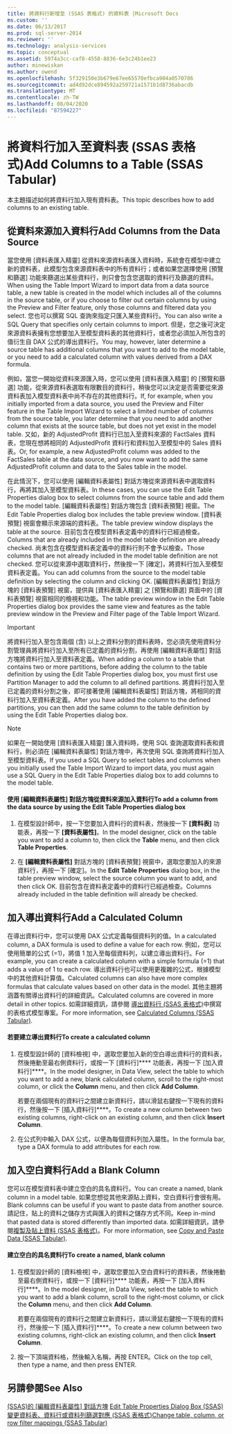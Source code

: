 ```yaml
---
title: 將資料行新增至 (SSAS 表格式) 的資料表 |Microsoft Docs
ms.custom: ''
ms.date: 06/13/2017
ms.prod: sql-server-2014
ms.reviewer: ''
ms.technology: analysis-services
ms.topic: conceptual
ms.assetid: 5974a3cc-caf8-4558-8836-6e3c24b1ee23
author: minewiskan
ms.author: owend
ms.openlocfilehash: 5f329150e3b679e67ee65570efbca904a0570786
ms.sourcegitcommit: ad4d92dce894592a259721a1571b1d8736abacdb
ms.translationtype: MT
ms.contentlocale: zh-TW
ms.lasthandoff: 08/04/2020
ms.locfileid: "87594227"
---
```

# <a name="add-columns-to-a-table-ssas-tabular"></a><span data-ttu-id="0f822-102">將資料行加入至資料表 (SSAS 表格式)</span><span class="sxs-lookup"><span data-stu-id="0f822-102">Add Columns to a Table (SSAS Tabular)</span></span>
  <span data-ttu-id="0f822-103">本主題描述如何將資料行加入現有資料表。</span><span class="sxs-lookup"><span data-stu-id="0f822-103">This topic describes how to add columns to an existing table.</span></span>  
  
## <a name="add-columns-from-the-data-source"></a><span data-ttu-id="0f822-104">從資料來源加入資料行</span><span class="sxs-lookup"><span data-stu-id="0f822-104">Add Columns from the Data Source</span></span>  
 <span data-ttu-id="0f822-105">當您使用 [資料表匯入精靈] 從資料來源資料表匯入資料時，系統會在模型中建立新的資料表，此模型包含來源資料表中的所有資料行；或者如果您選擇使用 [預覽和篩選] 功能來篩選出某些資料行，則只會包含您選取的資料行及篩選的資料。</span><span class="sxs-lookup"><span data-stu-id="0f822-105">When using the Table Import Wizard to import data from a data source table, a new table is created in the model which includes all of the columns in the source table, or if you choose to filter out certain columns by using the Preview and Filter feature, only those columns and filtered data you select.</span></span> <span data-ttu-id="0f822-106">您也可以撰寫 SQL 查詢來指定只匯入某些資料行。</span><span class="sxs-lookup"><span data-stu-id="0f822-106">You can also write a SQL Query that specifies only certain columns to import.</span></span> <span data-ttu-id="0f822-107">但是，您之後可決定來源資料表擁有您想要加入至模型資料表的其他資料行，或者您必須加入所包含的值衍生自 DAX 公式的導出資料行。</span><span class="sxs-lookup"><span data-stu-id="0f822-107">You may, however, later determine a source table has additional columns that you want to add to the model table, or you need to add a calculated column with values derived from a DAX formula.</span></span>  
  
 <span data-ttu-id="0f822-108">例如，當您一開始從資料來源匯入時，您可以使用 [資料表匯入精靈] 的 [預覽和篩選] 功能，從來源資料表選取有限數目的資料行，稍後您可以決定是否需要從來源資料表加入模型資料表中尚不存在的其他資料行。</span><span class="sxs-lookup"><span data-stu-id="0f822-108">If, for example, when you initially imported from a data source, you used the Preview and Filter feature in the Table Import Wizard to select a limited number of columns from the source table, you later determine that you need to add another column that exists at the source table, but does not yet exist in the model table.</span></span> <span data-ttu-id="0f822-109">又如，新的 AdjustedProfit 資料行已加入至資料來源的 FactSales 資料表，您現在想將相同的 AdjustedProfit 資料行和資料加入至模型中的 Sales 資料表。</span><span class="sxs-lookup"><span data-stu-id="0f822-109">Or, for example, a new AdjustedProfit column was added to the FactSales table at the data source, and you now want to add the same AdjustedProfit column and data to the Sales table in the model.</span></span>  
  
 <span data-ttu-id="0f822-110">在此情況下，您可以使用 [編輯資料表屬性] 對話方塊從來源資料表中選取資料行，再將其加入至模型資料表。</span><span class="sxs-lookup"><span data-stu-id="0f822-110">In these cases, you can use the Edit Table Properties dialog box to select columns from the source table and add them to the model table.</span></span> <span data-ttu-id="0f822-111">[編輯資料表屬性] 對話方塊包含 [資料表預覽] 視窗。</span><span class="sxs-lookup"><span data-stu-id="0f822-111">The Edit Table Properties dialog box includes the table preview window.</span></span> <span data-ttu-id="0f822-112">[資料表預覽] 視窗會顯示來源端的資料表。</span><span class="sxs-lookup"><span data-stu-id="0f822-112">The table preview window displays the table at the source.</span></span> <span data-ttu-id="0f822-113">目前包含在模型資料表定義中的資料行已經過檢查。</span><span class="sxs-lookup"><span data-stu-id="0f822-113">Columns that are already included in the model table definition are already checked.</span></span> <span data-ttu-id="0f822-114">尚未包含在模型資料表定義中的資料行則不會予以檢查。</span><span class="sxs-lookup"><span data-stu-id="0f822-114">Those columns that are not already included in the model table definition are not checked.</span></span> <span data-ttu-id="0f822-115">您可以從來源中選取資料行，然後按一下 [確定]，將資料行加入至模型資料表定義。</span><span class="sxs-lookup"><span data-stu-id="0f822-115">You can add columns from the source to the model table definition by selecting the column and clicking OK.</span></span> <span data-ttu-id="0f822-116">[編輯資料表屬性] 對話方塊的 [資料表預覽] 視窗，提供與 [資料表匯入精靈] 之 [預覽和篩選] 頁面中的 [資料表預覽] 視窗相同的檢視和功能。</span><span class="sxs-lookup"><span data-stu-id="0f822-116">The table preview window in the Edit Table Properties dialog box provides the same view and features as the table preview window in the Preview and Filter page of the Table Import Wizard.</span></span>  
  
> [!IMPORTANT]  
>  <span data-ttu-id="0f822-117">將資料行加入至包含兩個 (含) 以上之資料分割的資料表時，您必須先使用資料分割管理員將資料行加入至所有已定義的資料分割，再使用 [編輯資料表屬性] 對話方塊將資料行加入至資料表定義。</span><span class="sxs-lookup"><span data-stu-id="0f822-117">When adding a column to a table that contains two or more partitions, before adding the column to the table definition by using the Edit Table Properties dialog box, you must first use Partition Manager to add the column to all defined partitions.</span></span> <span data-ttu-id="0f822-118">將資料行加入至已定義的資料分割之後，即可接著使用 [編輯資料表屬性] 對話方塊，將相同的資料行加入至資料表定義。</span><span class="sxs-lookup"><span data-stu-id="0f822-118">After you have added the column to the defined partitions, you can then add the same column to the table definition by using the Edit Table Properties dialog box.</span></span>  
  
> [!NOTE]  
>  <span data-ttu-id="0f822-119">如果在一開始使用 [資料表匯入精靈] 匯入資料時，使用 SQL 查詢選取資料表和資料行，則必須在 [編輯資料表屬性] 對話方塊中，再次使用 SQL 查詢將資料行加入至模型資料表。</span><span class="sxs-lookup"><span data-stu-id="0f822-119">If you used a SQL Query to select tables and columns when you initially used the Table Import Wizard to import data, you must again use a SQL Query in the Edit Table Properties dialog box to add columns to the model table.</span></span>  
  
#### <a name="to-add-a-column-from-the-data-source-by-using-the-edit-table-properties-dialog-box"></a><span data-ttu-id="0f822-120">使用 [編輯資料表屬性] 對話方塊從資料來源加入資料行</span><span class="sxs-lookup"><span data-stu-id="0f822-120">To add a column from the data source by using the Edit Table Properties dialog box</span></span>  
  
1.  <span data-ttu-id="0f822-121">在模型設計師中，按一下您要加入資料行的資料表，然後按一下 **[資料表]** 功能表，再按一下  **[資料表屬性]**。</span><span class="sxs-lookup"><span data-stu-id="0f822-121">In the model designer, click on the table you want to add a column to, then click the **Table** menu, and then click  **Table Properties**.</span></span>  
  
2.  <span data-ttu-id="0f822-122">在 **[編輯資料表屬性]** 對話方塊的 [資料表預覽] 視窗中，選取您要加入的來源資料行，再按一下 [確定]。</span><span class="sxs-lookup"><span data-stu-id="0f822-122">In the **Edit Table Properties** dialog box, in the table preview window, select the source column you want to add, and then click OK.</span></span> <span data-ttu-id="0f822-123">目前包含在資料表定義中的資料行已經過檢查。</span><span class="sxs-lookup"><span data-stu-id="0f822-123">Columns already included in the table definition will already be checked.</span></span>  
  
## <a name="add-a-calculated-column"></a><span data-ttu-id="0f822-124">加入導出資料行</span><span class="sxs-lookup"><span data-stu-id="0f822-124">Add a Calculated Column</span></span>  
 <span data-ttu-id="0f822-125">在導出資料行中，您可以使用 DAX 公式定義每個資料列的值。</span><span class="sxs-lookup"><span data-stu-id="0f822-125">In a calculated column, a DAX formula is used to define a value for each row.</span></span> <span data-ttu-id="0f822-126">例如，您可以使用簡單的公式 (=1)，將值 1 加入至每個資料列，以建立導出資料行。</span><span class="sxs-lookup"><span data-stu-id="0f822-126">For example, you can create a calculated column with a simple formula (=1) that adds a value of 1 to each row.</span></span> <span data-ttu-id="0f822-127">導出資料行也可以使用更複雜的公式，根據模型中的其他資料計算值。</span><span class="sxs-lookup"><span data-stu-id="0f822-127">Calculated columns can also have more complex formulas that calculate values based on other data in the model.</span></span> <span data-ttu-id="0f822-128">其他主題將涵蓋有關導出資料行的詳細資訊。</span><span class="sxs-lookup"><span data-stu-id="0f822-128">Calculated columns are covered in more detail in other topics.</span></span> <span data-ttu-id="0f822-129">如需詳細資訊，請參閱 [導出資料行 &#40;SSAS 表格式&#41;](ssas-calculated-columns.md)中撰寫的表格式模型專案。</span><span class="sxs-lookup"><span data-stu-id="0f822-129">For more information, see [Calculated Columns &#40;SSAS Tabular&#41;](ssas-calculated-columns.md).</span></span>  
  
#### <a name="to-create-a-calculated-column"></a><span data-ttu-id="0f822-130">若要建立導出資料行</span><span class="sxs-lookup"><span data-stu-id="0f822-130">To create a calculated column</span></span>  
  
1.  <span data-ttu-id="0f822-131">在模型設計師的 [資料檢視] 中，選取您要加入新的空白導出資料行的資料表，然後捲動至最右側資料行，或按一下 [資料行]\*\*\*\* 功能表，再按一下 [加入資料行]\*\*\*\*。</span><span class="sxs-lookup"><span data-stu-id="0f822-131">In the model designer, in Data View, select the table to which you want to add a new, blank calculated column, scroll to the right-most column, or click the **Column** menu, and then click **Add Column**.</span></span>  
  
     <span data-ttu-id="0f822-132">若要在兩個現有的資料行之間建立新資料行，請以滑鼠右鍵按一下現有的資料行，然後按一下 [插入資料行]\*\*\*\*。</span><span class="sxs-lookup"><span data-stu-id="0f822-132">To create a new column between two existing columns, right-click on an existing column, and then click **Insert Column**.</span></span>  
  
2.  <span data-ttu-id="0f822-133">在公式列中輸入 DAX 公式，以便為每個資料列加入屬性。</span><span class="sxs-lookup"><span data-stu-id="0f822-133">In the formula bar, type a DAX formula to add attributes for each row.</span></span>  
  
## <a name="add-a-blank-column"></a><span data-ttu-id="0f822-134">加入空白資料行</span><span class="sxs-lookup"><span data-stu-id="0f822-134">Add a Blank Column</span></span>  
 <span data-ttu-id="0f822-135">您可以在模型資料表中建立空白的具名資料行。</span><span class="sxs-lookup"><span data-stu-id="0f822-135">You can create a named, blank column in a model table.</span></span> <span data-ttu-id="0f822-136">如果您想從其他來源貼上資料，空白資料行會很有用。</span><span class="sxs-lookup"><span data-stu-id="0f822-136">Blank columns can be useful if you want to paste data from another source.</span></span> <span data-ttu-id="0f822-137">請記住，貼上的資料之儲存方式與匯入的資料之儲存方式不同。</span><span class="sxs-lookup"><span data-stu-id="0f822-137">Keep in-mind that pasted data is stored differently than imported data.</span></span> <span data-ttu-id="0f822-138">如需詳細資訊，請參閱[複製及貼上資料 &#40;SSAS 表格式&#41;](../copy-and-paste-data-ssas-tabular.md)。</span><span class="sxs-lookup"><span data-stu-id="0f822-138">For more information, see [Copy and Paste Data &#40;SSAS Tabular&#41;](../copy-and-paste-data-ssas-tabular.md).</span></span>  
  
#### <a name="to-create-a-named-blank-column"></a><span data-ttu-id="0f822-139">建立空白的具名資料行</span><span class="sxs-lookup"><span data-stu-id="0f822-139">To create a named, blank column</span></span>  
  
1.  <span data-ttu-id="0f822-140">在模型設計師的 [資料檢視] 中，選取您要加入空白資料行的資料表，然後捲動至最右側資料行，或按一下 [資料行]\*\*\*\* 功能表，再按一下 [加入資料行]\*\*\*\*。</span><span class="sxs-lookup"><span data-stu-id="0f822-140">In the model designer, in Data View, select the table to which you want to add a blank column, scroll to the right-most column, or click the **Column** menu, and then click **Add Column**.</span></span>  
  
     <span data-ttu-id="0f822-141">若要在兩個現有的資料行之間建立新資料行，請以滑鼠右鍵按一下現有的資料行，然後按一下 [插入資料行]\*\*\*\*。</span><span class="sxs-lookup"><span data-stu-id="0f822-141">To create a new column between two existing columns, right-click an existing column, and then click **Insert Column**.</span></span>  
  
2.  <span data-ttu-id="0f822-142">按一下頂端資料格，然後輸入名稱，再按 ENTER。</span><span class="sxs-lookup"><span data-stu-id="0f822-142">Click on the top cell, then type a name, and then press ENTER.</span></span>  
  
## <a name="see-also"></a><span data-ttu-id="0f822-143">另請參閱</span><span class="sxs-lookup"><span data-stu-id="0f822-143">See Also</span></span>  
 <span data-ttu-id="0f822-144">[&#40;SSAS&#41;的 [編輯資料表屬性] 對話方塊](../edit-table-properties-dialog-box-ssas.md) </span><span class="sxs-lookup"><span data-stu-id="0f822-144">[Edit Table Properties Dialog Box &#40;SSAS&#41;](../edit-table-properties-dialog-box-ssas.md) </span></span>  
 [<span data-ttu-id="0f822-145">變更資料表、資料行或資料列篩選對應 &#40;SSAS 表格式&#41;</span><span class="sxs-lookup"><span data-stu-id="0f822-145">Change table, column, or row filter mappings &#40;SSAS Tabular&#41;</span></span>](change-table-column-or-row-filter-mappings-ssas-tabular.md)  
  
  
